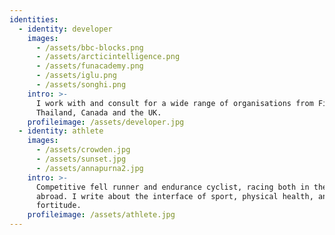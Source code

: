 ```yaml
---
identities:
  - identity: developer
    images:
      - /assets/bbc-blocks.png
      - /assets/arcticintelligence.png
      - /assets/funacademy.png
      - /assets/iglu.png
      - /assets/songhi.png
    intro: >-
      I work with and consult for a wide range of organisations from Finland,
      Thailand, Canada and the UK.
    profileimage: /assets/developer.jpg
  - identity: athlete
    images:
      - /assets/crowden.jpg
      - /assets/sunset.jpg
      - /assets/annapurna2.jpg
    intro: >-
      Competitive fell runner and endurance cyclist, racing both in the UK and
      abroad. I write about the interface of sport, physical health, and mental
      fortitude.
    profileimage: /assets/athlete.jpg
---
```


